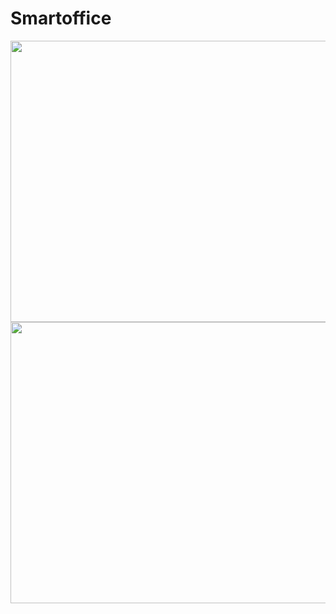 # Smartoffice

<img align=left width=650 height=450 src="https://user-images.githubusercontent.com/106246180/222352146-71b40573-5161-45e8-9643-709e5755282b.png"/>
<img align=left width=650 height=450 src="https://user-images.githubusercontent.com/106246180/222352939-bb967d8d-ab20-4404-9d91-01874887d960.png"/>
